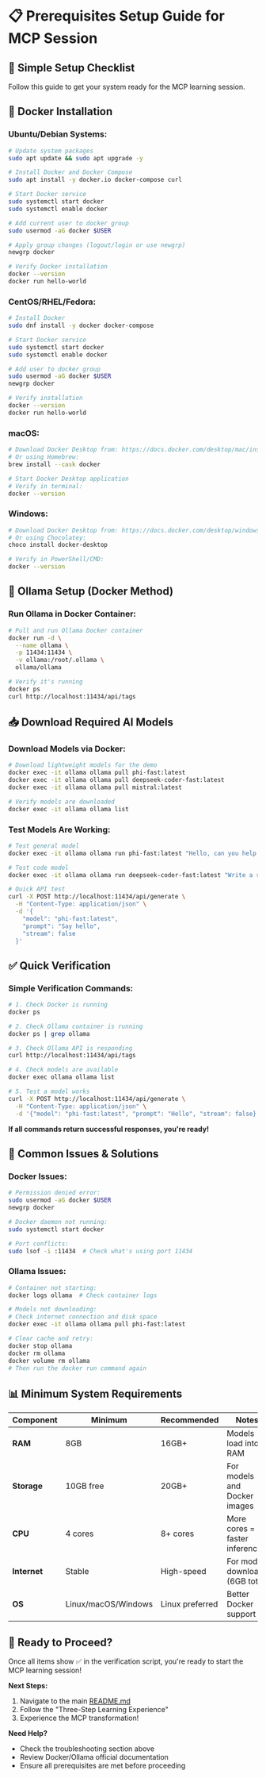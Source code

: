 # 📋 Prerequisites Setup Guide for MCP Session

## 🎯 Simple Setup Checklist

Follow this guide to get your system ready for the MCP learning session.

## 🐳 Docker Installation

### Ubuntu/Debian Systems:
```bash
# Update system packages
sudo apt update && sudo apt upgrade -y

# Install Docker and Docker Compose
sudo apt install -y docker.io docker-compose curl

# Start Docker service
sudo systemctl start docker
sudo systemctl enable docker

# Add current user to docker group
sudo usermod -aG docker $USER

# Apply group changes (logout/login or use newgrp)
newgrp docker

# Verify Docker installation
docker --version
docker run hello-world
```

### CentOS/RHEL/Fedora:
```bash
# Install Docker
sudo dnf install -y docker docker-compose

# Start Docker service
sudo systemctl start docker
sudo systemctl enable docker

# Add user to docker group
sudo usermod -aG docker $USER
newgrp docker

# Verify installation
docker --version
docker run hello-world
```

### macOS:
```bash
# Download Docker Desktop from: https://docs.docker.com/desktop/mac/install/
# Or using Homebrew:
brew install --cask docker

# Start Docker Desktop application
# Verify in terminal:
docker --version
```

### Windows:
```bash
# Download Docker Desktop from: https://docs.docker.com/desktop/windows/install/
# Or using Chocolatey:
choco install docker-desktop

# Verify in PowerShell/CMD:
docker --version
```

## 🤖 Ollama Setup (Docker Method)

### Run Ollama in Docker Container:
```bash
# Pull and run Ollama Docker container
docker run -d \
  --name ollama \
  -p 11434:11434 \
  -v ollama:/root/.ollama \
  ollama/ollama

# Verify it's running
docker ps
curl http://localhost:11434/api/tags
```

## 📥 Download Required AI Models

### Download Models via Docker:
```bash
# Download lightweight models for the demo
docker exec -it ollama ollama pull phi-fast:latest
docker exec -it ollama ollama pull deepseek-coder-fast:latest
docker exec -it ollama ollama pull mistral:latest

# Verify models are downloaded
docker exec -it ollama ollama list
```

### Test Models Are Working:
```bash
# Test general model
docker exec -it ollama ollama run phi-fast:latest "Hello, can you help with travel planning?"

# Test code model
docker exec -it ollama ollama run deepseek-coder-fast:latest "Write a simple Python function"

# Quick API test
curl -X POST http://localhost:11434/api/generate \
  -H "Content-Type: application/json" \
  -d '{
    "model": "phi-fast:latest",
    "prompt": "Say hello",
    "stream": false
  }'
```

## ✅ Quick Verification

### Simple Verification Commands:
```bash
# 1. Check Docker is running
docker ps

# 2. Check Ollama container is running  
docker ps | grep ollama

# 3. Check Ollama API is responding
curl http://localhost:11434/api/tags

# 4. Check models are available
docker exec ollama ollama list

# 5. Test a model works
curl -X POST http://localhost:11434/api/generate \
  -H "Content-Type: application/json" \
  -d '{"model": "phi-fast:latest", "prompt": "Hello", "stream": false}'
```

**If all commands return successful responses, you're ready!**

## 🚨 Common Issues & Solutions

### Docker Issues:
```bash
# Permission denied error:
sudo usermod -aG docker $USER
newgrp docker

# Docker daemon not running:
sudo systemctl start docker

# Port conflicts:
sudo lsof -i :11434  # Check what's using port 11434
```

### Ollama Issues:
```bash
# Container not starting:
docker logs ollama  # Check container logs

# Models not downloading:
# Check internet connection and disk space
docker exec -it ollama ollama pull phi-fast:latest

# Clear cache and retry:
docker stop ollama
docker rm ollama
docker volume rm ollama
# Then run the docker run command again
```

## 📊 Minimum System Requirements

| Component | Minimum | Recommended | Notes |
|-----------|---------|-------------|-------|
| **RAM** | 8GB | 16GB+ | Models load into RAM |
| **Storage** | 10GB free | 20GB+ | For models and Docker images |
| **CPU** | 4 cores | 8+ cores | More cores = faster inference |
| **Internet** | Stable | High-speed | For model downloads (6GB total) |
| **OS** | Linux/macOS/Windows | Linux preferred | Better Docker support |

## 🎯 Ready to Proceed?

Once all items show ✅ in the verification script, you're ready to start the MCP learning session!

**Next Steps:**
1. Navigate to the main [README.md](README.md)
2. Follow the "Three-Step Learning Experience"
3. Experience the MCP transformation!

**Need Help?**
- Check the troubleshooting section above
- Review Docker/Ollama official documentation
- Ensure all prerequisites are met before proceeding
